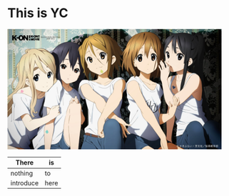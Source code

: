 # This is YC
<img src="./assets/33ca249043c2e78654d900e57747c502.jpg" alt="图片描述" width="480" height="270">

| There | is |
| ------------- | ------------- |
| nothing  | to |
| introduce | here |

<!--

-->
